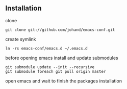 ## Installation


clone

    git clone git://github.com/johand/emacs-conf.git

create symlink

    ln -rs emacs-conf/emacs.d ~/.emacs.d

before opening emacs install and update submodules

    git submodule update --init --recursive
    git submodule foreach git pull origin master

open emacs and wait to finish the packages installation
